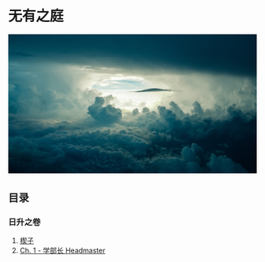 # 无有之庭

![pic](素材/bkg_cc0.jpg)

## 目录
### 日升之卷 
1. [楔子](让大家都幸福的魔法/卷一：日升之卷/楔子.md)
2. [Ch. 1 - 学部长 Headmaster](让大家都幸福的魔法/卷一：日升之卷/Ch.%201%20-%20学部长%20Headmaster.md)